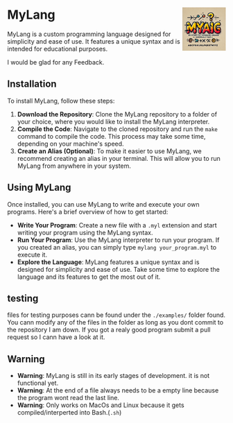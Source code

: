 # MyLang <img src="./Mylang Logo Design.webp" alt="logo" style="width: 100px; height: 100px; float: right;">

MyLang is a custom programming language designed for simplicity and ease of use.
It features a unique syntax and is intended for educational purposes.

I would be glad for any Feedback.

## Installation

To install MyLang, follow these steps:

1. **Download the Repository**: Clone the MyLang repository to a folder of your choice, where you would like to install the MyLang interpreter.
2. **Compile the Code**: Navigate to the cloned repository and run the `make` command to compile the code. This process may take some time, depending on your machine's speed.
3. **Create an Alias (Optional)**: To make it easier to use MyLang, we recommend creating an alias in your terminal. This will allow you to run MyLang from anywhere in your system.

## Using MyLang

Once installed, you can use MyLang to write and execute your own programs. Here's a brief overview of how to get started:

* **Write Your Program**: Create a new file with a `.myl` extension and start writing your program using the MyLang syntax.
* **Run Your Program**: Use the MyLang interpreter to run your program. If you created an alias, you can simply type `mylang your_program.myl` to execute it.
* **Explore the Language**: MyLang features a unique syntax and is designed for simplicity and ease of use. Take some time to explore the language and its features to get the most out of it.

## testing

files for testing purposes cann be found under the `./examples/` folder found. You cann modify any of the files in the folder as long as you dont commit to the repository I am down. If you got a realy good program submit a pull request so I cann have a look at it.

## Warning

* **Warning**: MyLang is still in its early stages of development. it is not functional yet.
* **Warning**: At the end of a file always needs to be a empty line because the program wont read the last line.
* **Warning**: Only works on MacOs and Linux because it gets compiled/interperted into Bash.(`.sh`)
